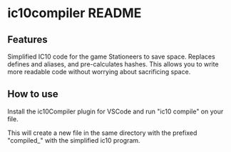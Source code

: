 # ic10compiler README

## Features

Simplified IC10 code for the game Stationeers to save space. Replaces defines and aliases, and pre-calculates hashes. This allows you to write more readable code without worrying about sacrificing space.

## How to use

Install the ic10Compiler plugin for VSCode and run "ic10 compile" on your file.

This will create a new file in the same directory with the prefixed "compiled_" with the simplified ic10 program.
